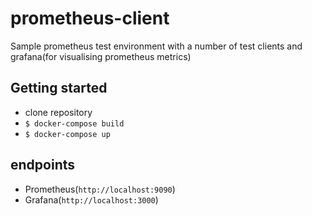 # prometheus-client

Sample prometheus test environment with a number of test clients and grafana(for visualising prometheus metrics)

## Getting started

- clone repository
- `$ docker-compose build`
- `$ docker-compose up`

## endpoints

- Prometheus(`http://localhost:9090`)
- Grafana(`http://localhost:3000`)
